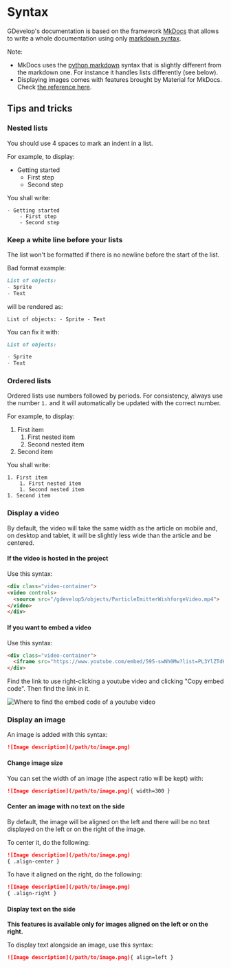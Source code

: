 # Syntax

GDevelop's documentation is based on the framework [MkDocs](https://www.mkdocs.org/) that allows to write a whole documentation using only [markdown syntax](https://www.mkdocs.org/user-guide/writing-your-docs/#writing-with-markdown).

Note:

- MkDocs uses the [python markdown](https://python-markdown.github.io/) syntax that is slightly different from the markdown one. For instance it handles lists differently (see below).
- Displaying images comes with features brought by Material for MkDocs. Check [the reference here](https://squidfunk.github.io/mkdocs-material/reference/images/).

## Tips and tricks

### Nested lists

You should use 4 spaces to mark an indent in a list.

For example, to display:

- Getting started
    - First step
    - Second step

You shall write:

```
- Getting started
    - First step
    - Second step
```

### Keep a white line before your lists

The list won't be formatted if there is no newline before the start of the list.

Bad format example:

```md
List of objects:
- Sprite
- Text
```

will be rendered as:

```
List of objects: - Sprite - Text
```

You can fix it with:

```md
List of objects:

- Sprite
- Text
```

### Ordered lists

Ordered lists use numbers followed by periods. For consistency, always use the number `1.` and it will automatically be updated with the correct number.

For example, to display:

1. First item
    1. First nested item
    1. Second nested item
1. Second item

You shall write:

```
1. First item
    1. First nested item
    1. Second nested item
1. Second item
```

### Display a video

By default, the video will take the same width as the article on mobile and, on desktop and tablet, it will be slightly less wide than the article and be centered.

#### If the video is hosted in the project

Use this syntax:

```md
<div class="video-container">
<video controls>
  <source src="/gdevelop5/objects/ParticleEmitterWishforgeVideo.mp4">
</video>
</div>
```

#### If you want to embed a video

Use this syntax:

```md
<div class="video-container">
  <iframe src="https://www.youtube.com/embed/595-swNh0Mw?list=PL3YlZTdKiS89Kj7IQVPoNElJCWrjZaCC8" frameborder="0" allowfullscreen></iframe>
</div>
```

Find the link to use right-clicking a youtube video and clicking "Copy embed code". Then find the link in it.

![Where to find the embed code of a youtube video](./images/youtube_embed_code.png)

### Display an image

An image is added with this syntax:

```md
![Image description](/path/to/image.png)
```

#### Change image size

You can set the width of an image (the aspect ratio will be kept) with:

```md
![Image description](/path/to/image.png){ width=300 }
```

#### Center an image with no text on the side

By default, the image will be aligned on the left and there will be no text displayed on the left or on the right of the image.

To center it, do the following:

```md
![Image description](/path/to/image.png)
{ .align-center }
```

To have it aligned on the right, do the following:

```md
![Image description](/path/to/image.png)
{ .align-right }
```

#### Display text on the side

**This features is available only for images aligned on the left or on the right.**

To display text alongside an image, use this syntax:

```md
![Image description](/path/to/image.png){ align=left }
```
